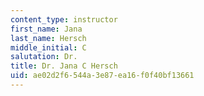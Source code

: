 ```yaml
---
content_type: instructor
first_name: Jana
last_name: Hersch
middle_initial: C
salutation: Dr.
title: Dr. Jana C Hersch
uid: ae02d2f6-544a-3e87-ea16-f0f40bf13661
---
```

